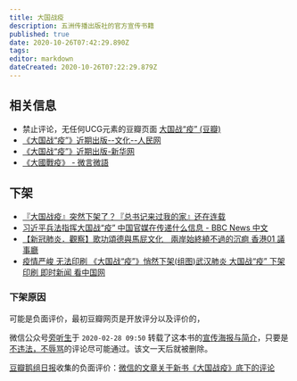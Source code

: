 ```yaml
---
title: 大国战疫
description: 五洲传播出版社的官方宣传书籍
published: true
date: 2020-10-26T07:42:29.890Z
tags: 
editor: markdown
dateCreated: 2020-10-26T07:22:29.879Z
---
```


相关信息
--------

+ 禁止评论，无任何UCG元素的豆瓣页面 [大国战“疫” (豆瓣)](https://web.archive.org/web/20200302160908/https://book.douban.com/subject/34973372/)
+ [《大国战“疫”》近期出版--文化--人民网](https://web.archive.org/web/20200226113647/http://culture.people.com.cn/n1/2020/0226/c1013-31605933.html)
+ [《大国战“疫”》近期出版-新华网](https://web.archive.org/web/20200929112439/http://www.xinhuanet.com/politics/2020-02/26/c_1125627516.htm)
+ [《大國戰疫》 - 微言微語](https://web.archive.org/web/20200414211946/http://www.rfi.fr/tw/中國/20200229-大國戰疫)

下架
----

+ [『大国战疫』突然下架了？『总书记来过我的家』还在连载](https://web.archive.org/web/20200403063412/http://www.rfi.fr/cn/中国/20200301-大国战疫-突然下架了-习近平来到我们家-还在连载)
+ [习近平兵法指挥大国战“疫” 中国官媒在传递什么信息 - BBC News 中文](https://web.archive.org/web/20200910222554/https://www.bbc.com/zhongwen/simp/chinese-news-52291968)
+ [【新冠肺炎．觀察】歌功頌德與馬屁文化　兩岸始終繞不過的沉痾 香港01 議事廳](https://web.archive.org/web/20200304094815if_/https://www.hk01.com/議事廳/443118/新冠肺炎-觀察-歌功頌德與馬屁文化-兩岸始終繞不過的沉痾)
+ [疫情严峻 无法印刷 《大国战“疫”》悄然下架(组图)武汉肺炎 大国战“疫” 下架 印刷 即时新闻 看中国网](https://web.archive.org/web/20200317203753/https://www.secretchina.com/news/gb/2020/03/02/924835.html)

### 下架原因

可能是负面评价，最初豆瓣网页是开放评分以及评价的，

微信公众号[旁听生](https://web.archive.org/web/20201026072733/https://freewechat.com/profile/MzI0NDE2NDk2Nw==)于 `2020-02-28 09:50` 转载了这本书的[宣传海报与简介](https://web.archive.org/web/20201026073214/https://freewechat.com/a/MzI0NDE2NDk2Nw==/2651114440/1)，只要是[不违法，不辱骂](https://web.archive.org/web/20200830011841/https://chinadigitaltimes.net/chinese/2020/02/【异闻观止】旁听生-《大国战疫》出版：中国/ "作者回复3544赞评论的原话")的评论尽可能通过。该文一天后就被删除。

[豆瓣鹅组日报](https://twitter.com/dbezuqun)收集的负面评价：[微信的文章关于新书《大国战疫》底下的评论](https://archive.is/bZDMz "https://twitter.com/dbezuqun/status/1233359063666188290")
